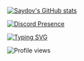 <!-- [![Telegram](https://img.shields.io/badge/-Telegram-090909?style=for-the-badge&logo=telegram&logoColor=27A0D9)](https://t.me/saydovvv)
[![Vkontakte](https://img.shields.io/badge/-Vkontakte-090909?style=for-the-badge&logo=Vk&logoColor=4F7DB3)](https://vk.com/id372782003)
 -->
 
[![Saydov's GitHub stats](https://github-readme-stats.vercel.app/api?username=notsaydov&theme=dark&show_icons=true&hide_border=true&disable_animations=true&hide=prs,issues)](https://github.com/anuraghazra/github-readme-stats)  

<!-- [![Top Langs](https://github-readme-stats.vercel.app/api/top-langs/?username=notsaydov&layout=compact&theme=dark&hide_border=true)](https://github.com/anuraghazra/github-readme-stats)  
 -->
 
[![Discord Presence](https://lanyard.cnrad.dev/api/894208701806817382)](https://discord.com/users/894208701806817382)

[![Typing SVG](https://readme-typing-svg.herokuapp.com?font=Fira+Code&pause=1000&color=23FF2A&background=000000&center=%D0%BB%D0%BE%D0%B6%D1%8C&vCenter=%D0%BB%D0%BE%D0%B6%D1%8C&width=250&lines=t.me/saydovvv)](https://git.io/typing-svg)

![Profile views](https://gpvc.arturio.dev/notsaydov)

